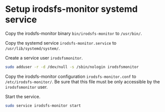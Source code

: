 # Setup irodsfs-monitor systemd service

Copy the irodsfs-monitor binary `bin/irodsfs-monitor` to `/usr/bin/`.

Copy the systemd service `irodsfs-monitor.service` to `/usr/lib/systemd/system/`.

Create a service user `irodsfsmonitor`.
```bash
sudo adduser -r -d /dev/null -s /sbin/nologin irodsfsmonitor
```

Copy the irodsfs-monitor configuration `irodsfs-monitor.conf` to `/etc/irodsfs-monitor/`.
Be sure that this file must be only accessible by the `irodsfsmonitor` user.

Start the service.
```bash
sudo service irodsfs-monitor start
```